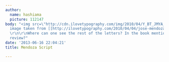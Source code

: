```yaml
---
author:
  name: hashiama
  picture: 112147
body: "<img src=\"http://cdn.ilovetypography.com/img/2010/04/Y_BT_JMYA_excerpts1.jpg\">
  image taken from [[http://ilovetypography.com/2010/04/04/jose-mendoza-y-almeida/|here]]
  \r\n\r\nWhere can one see the rest of the letters? In the book mentioned in that
  review?"
date: '2013-06-16 22:04:21'
title: Mendoza Script

---
```

